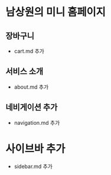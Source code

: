 # 남상원의 미니 홈페이지



## 장바구니
- cart.md 추가

## 서비스 소개
- about.md 추가

## 네비게이션 추가
- navigation.md 추가

# 사이브바 추가
- sidebar.md 추가
